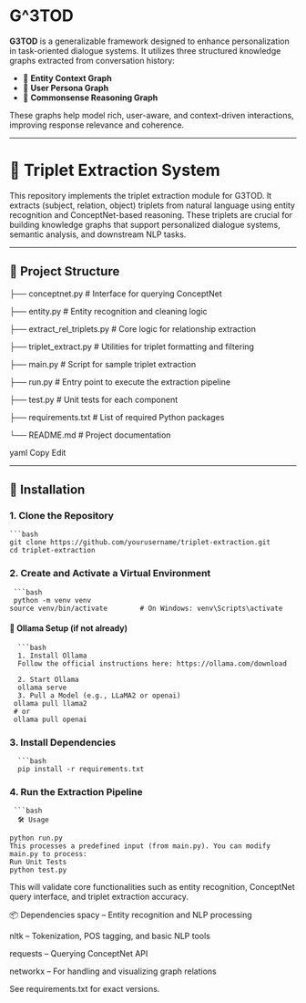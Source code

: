 # G^3TOD

**G3TOD** is a generalizable framework designed to enhance personalization in task-oriented dialogue systems. It utilizes three structured knowledge graphs extracted from conversation history:

- 🧾 **Entity Context Graph**  
- 👤 **User Persona Graph**  
- 🧠 **Commonsense Reasoning Graph**

These graphs help model rich, user-aware, and context-driven interactions, improving response relevance and coherence.

---

# 🧠 Triplet Extraction System

This repository implements the triplet extraction module for G3TOD. It extracts (subject, relation, object) triplets from natural language using entity recognition and ConceptNet-based reasoning. These triplets are crucial for building knowledge graphs that support personalized dialogue systems, semantic analysis, and downstream NLP tasks.

---

## 📁 Project Structure

├── conceptnet.py # Interface for querying ConceptNet

├── entity.py # Entity recognition and cleaning logic

├── extract_rel_triplets.py # Core logic for relationship extraction

├── triplet_extract.py # Utilities for triplet formatting and filtering

├── main.py # Script for sample triplet extraction

├── run.py # Entry point to execute the extraction pipeline

├── test.py # Unit tests for each component

├── requirements.txt # List of required Python packages

└── README.md # Project documentation

yaml
Copy
Edit

---

## 🚀 Installation

### 1. Clone the Repository
    ```bash
    git clone https://github.com/yourusername/triplet-extraction.git
    cd triplet-extraction


### 2. Create and Activate a Virtual Environment
     ```bash
     python -m venv venv
    source venv/bin/activate        # On Windows: venv\Scripts\activate

#### 🤖 Ollama Setup (if not already)
      ```bash
      1. Install Ollama
      Follow the official instructions here: https://ollama.com/download

      2. Start Ollama
      ollama serve
      3. Pull a Model (e.g., LLaMA2 or openai)
     ollama pull llama2
     # or
     ollama pull openai

### 3. Install Dependencies
      ```bash
      pip install -r requirements.txt

### 4. Run the Extraction Pipeline
     ```bash
      🛠️ Usage
         
    python run.py
    This processes a predefined input (from main.py). You can modify main.py to process:
    Run Unit Tests
    python test.py
This will validate core functionalities such as entity recognition, ConceptNet query interface, and triplet extraction accuracy.

📦 Dependencies
spacy – Entity recognition and NLP processing

nltk – Tokenization, POS tagging, and basic NLP tools

requests – Querying ConceptNet API

networkx – For handling and visualizing graph relations

See requirements.txt for exact versions.
